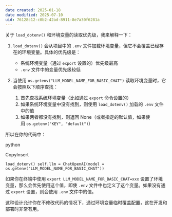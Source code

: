 ```yaml
---
date created: 2025-01-18
date modified: 2025-07-10
uid: 76128c12-c0b2-42ad-8911-8e7a30f6281a
---
```


关于 `load_dotenv()` 和环境变量的读取优先级，我来解释一下：

1. `load_dotenv()` 会从项目中的 `.env` 文件加载环境变量，但它不会覆盖已经存在的环境变量。具体的优先级是：
    
    - 系统环境变量（通过 `export` 设置的）优先级最高
    - `.env` 文件中的变量优先级较低
2. 当使用 `os.getenv("LLM_MODEL_NAME_FOR_BASIC_CHAT")` 读取环境变量时，它会按照以下顺序查找：
    
    1. 首先查找系统环境变量（比如通过 `export` 命令设置的）
    2. 如果系统环境变量中没有找到，则使用 `load_dotenv()` 加载的 `.env` 文件中的值
    3. 如果两者都没有找到，则返回 None（或者指定的默认值，如果使用 `os.getenv("KEY", "default")`）

所以在你的代码中：

python

CopyInsert

`load_dotenv() self.llm = ChatOpenAI(model = os.getenv("LLM_MODEL_NAME_FOR_BASIC_CHAT"))`

如果你在终端中使用 `export LLM_MODEL_NAME_FOR_BASIC_CHAT=xxx` 设置了环境变量，那么会优先使用这个值，即使 `.env` 文件中也定义了这个变量。如果没有通过 `export` 设置，则会使用 `.env` 文件中的值。

这种设计允许你在不修改代码的情况下，通过环境变量临时覆盖配置，这在开发和部署时非常有用。
